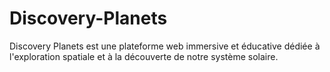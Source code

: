 # Discovery-Planets
Discovery Planets est une plateforme web immersive et éducative dédiée à l'exploration spatiale et à la découverte de notre système solaire.
